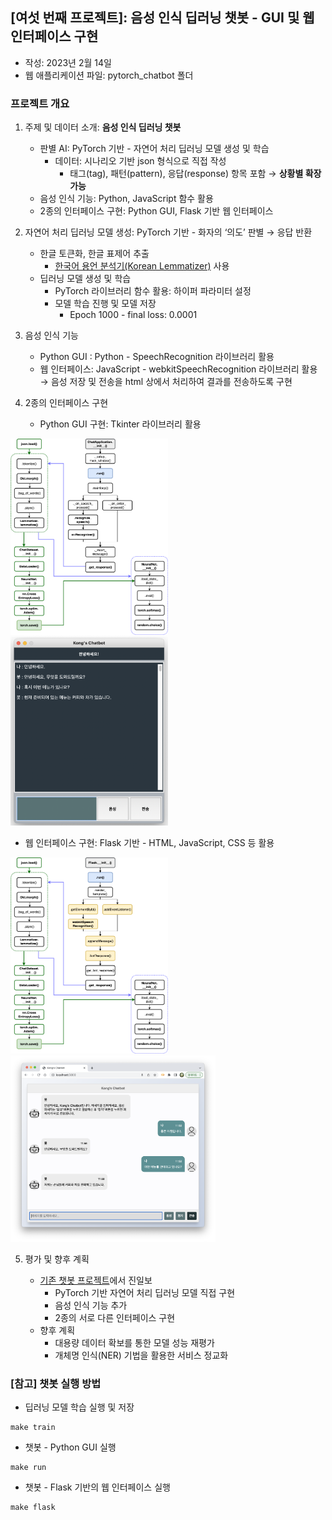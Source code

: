 ## [여섯 번째 프로젝트]: 음성 인식 딥러닝 챗봇 - GUI 및 웹 인터페이스 구현

- 작성: 2023년 2월 14일
- 웹 애플리케이션 파일: pytorch_chatbot 폴더

### 프로젝트 개요


1. 주제 및 데이터 소개: **음성 인식 딥러닝 챗봇** 

    - 판별 AI: PyTorch 기반 - 자연어 처리 딥러닝 모델 생성 및 학습
        - 데이터: 시나리오 기반 json 형식으로 직접 작성
            - 태그(tag), 패턴(pattern), 응답(response) 항목 포함 →  **상황별 확장 가능**
    - 음성 인식 기능: Python, JavaScript 함수 활용
    - 2종의 인터페이스 구현: Python GUI, Flask 기반 웹 인터페이스

2. 자연어 처리 딥러닝 모델 생성: PyTorch 기반 - 화자의 ‘의도’ 판별 →  응답 반환  

    - 한글 토큰화, 한글 표제어 추출
    	- [한국어 용언 분석기(Korean Lemmatizer)](https://github.com/lovit/korean_lemmatizer) 사용
	- 딥러닝 모델 생성 및 학습  
    	- PyTorch 라이브러리 함수 활용: 하이퍼 파라미터 설정  
    	- 모델 학습 진행 및 모델 저장  
    	    - Epoch 1000 - final loss: 0.0001   
3. 음성 인식 기능 

    - Python GUI : Python - SpeechRecognition 라이브러리 활용
    - 웹 인터페이스:  JavaScript - webkitSpeechRecognition 라이브러리 활용 → 음성 저장 및 전송을 html 상에서 처리하여 결과를 전송하도록 구현  
4. 2종의 인터페이스 구현  

    - Python GUI 구현: Tkinter 라이브러리 활용
    
<img src = "https://raw.githubusercontent.com/kongju7/my_project6/main/img/cp2_2nd.png" width="50%" height="50%">

<img src = "https://raw.githubusercontent.com/kongju7/my_project6/main/img/chatbot_gui_run.png" width="50%" height="50%">


   - 웹 인터페이스 구현: Flask 기반 - HTML, JavaScript, CSS 등 활용
    
<img src = "https://raw.githubusercontent.com/kongju7/my_project6/main/img/cp2_flask.png" width="50%" height="50%">
    
<img src = "https://raw.githubusercontent.com/kongju7/my_project6/main/img/chatbot_web.png" width="65%" height="65%">

5. 평가 및 향후 계획 

	- [기존 챗봇 프로젝트](https://github.com/kongju7/my_project4)에서 진일보
    	- PyTorch 기반 자연어 처리 딥러닝 모델 직접 구현
    	- 음성 인식 기능 추가
    	- 2종의 서로 다른 인터페이스 구현
	- 향후 계획
    	- 대용량 데이터 확보를 통한 모델 성능 재평가
    	- 개체명 인식(NER) 기법을 활용한 서비스 정교화
  	
  	
  
### [참고] 챗봇 실행 방법
  
- 딥러닝 모델 학습 실행 및 저장    
  
```Shell 
make train 
```
  
- 챗봇 - Python GUI 실행   
  
```Shell 
make run
```
    
- 챗봇 - Flask 기반의 웹 인터페이스 실행 
  
```Shell 
make flask 
```
